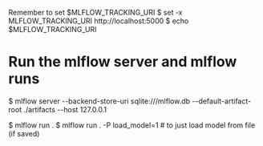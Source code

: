Remember to set $MLFLOW_TRACKING_URI
$ set -x MLFLOW_TRACKING_URI http://localhost:5000
$ echo $MLFLOW_TRACKING_URI


# Run the mlflow server and mlflow runs
$ mlflow server --backend-store-uri sqlite:///mlflow.db --default-artifact-root ./artifacts --host 127.0.0.1

$ mlflow run .
$ mlflow run . -P load_model=1  # to just load model from file (if saved)